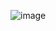 ![image](https://user-images.githubusercontent.com/107763973/175319474-727b1033-7362-45ec-8b80-565eb32090ea.png)

